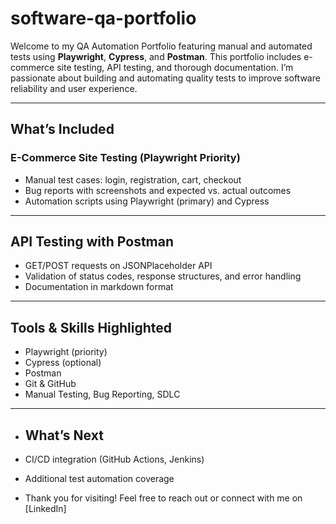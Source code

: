 # software-qa-portfolio
Welcome to my QA Automation Portfolio featuring manual and automated tests using **Playwright**, **Cypress**, and **Postman**.
This portfolio includes e-commerce site testing, API testing, and thorough documentation.
I’m passionate about building and automating quality tests to improve software reliability and user experience.

---------------------------------------------

## What’s Included
### E-Commerce Site Testing (Playwright Priority)  
- Manual test cases: login, registration, cart, checkout  
- Bug reports with screenshots and expected vs. actual outcomes  
- Automation scripts using Playwright (primary) and Cypress
  
--------------------------------------------

## API Testing with Postman  
- GET/POST requests on JSONPlaceholder API  
- Validation of status codes, response structures, and error handling  
- Documentation in markdown format  

--------------------------------------------

## Tools & Skills Highlighted  
- Playwright (priority)  
- Cypress (optional)  
- Postman  
- Git & GitHub  
- Manual Testing, Bug Reporting, SDLC
  
---------------------------------------
  
- ## What’s Next  
- CI/CD integration (GitHub Actions, Jenkins)  
- Additional test automation coverage

- Thank you for visiting! Feel free to reach out or connect with me on [LinkedIn]
